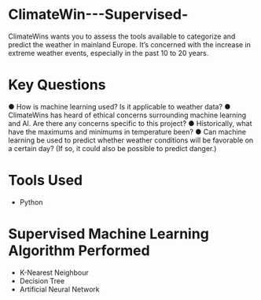 # ClimateWin---Supervised-
ClimateWins wants you to assess the tools available to categorize and predict the weather in
mainland Europe. It’s concerned with the increase in extreme weather events, especially in the
past 10 to 20 years. 

# Key Questions
● How is machine learning used? Is it applicable to weather data?
● ClimateWins has heard of ethical concerns surrounding machine learning and AI. Are
there any concerns specific to this project?
● Historically, what have the maximums and minimums in temperature been?
● Can machine learning be used to predict whether weather conditions will be favorable on
a certain day? (If so, it could also be possible to predict danger.)

# Tools Used
 - Python

# Supervised Machine Learning  Algorithm Performed 
 - K-Nearest Neighbour
 - Decision Tree
 - Artificial Neural Network
